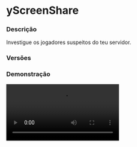 # yScreenShare
<secondary-label ref="management"/>

### Descrição
Investigue os jogadores suspeitos do teu servidor.

### Versões
<secondary-label ref="1.8"/>
<secondary-label ref="1.9"/>
<secondary-label ref="1.10"/>
<secondary-label ref="1.11"/>
<secondary-label ref="1.12"/>
<secondary-label ref="1.13"/>
<secondary-label ref="1.14"/>
<secondary-label ref="1.15"/>
<secondary-label ref="1.16"/>
<secondary-label ref="1.17"/>
<secondary-label ref="1.18"/>
<secondary-label ref="1.19"/>
<secondary-label ref="1.20"/>
<secondary-label ref="1.21"/>

### Demonstração
<video src="//www.youtube.com/watch?v=Hl73jlhSqSc"/>


<chapter title="Comandos" id="commands" collapsible="true">
<code-block lang="plain text">/ss - Abre o menu principal.
/ss ajuda - Mostra todos os comandos.
/ss locais - Mostra todos os locais.
/ss  - Prende um jogador.
/ss falar - Fala no chat com o suspeito.
/liberar - Liberar um jogador.
/ss setsaida - Setar a saida do ScreenShare.
/ss setloc - Setar o local de uma área de telagem.
/ss createloc - Cria uma área de telagem.
/ss delloc - Deleta uma área de telagem.</code-block>
</chapter>

<chapter title="Permissões" id="permissions" collapsible="true">
<code-block lang="plain text">yscreenshare.usar - Permissão para o /ss
yscreenshare.ajuda - Permissão para o /ss ajuda
yscreenshare.setsaida - Permissão para o /ss setsaida
yscreenshare.setloc - Permissão para o /ss setloc
yscreenshare.createloc - Permissão para o /ss createloc
yscreenshare.delloc - Permissão para o /ss delloc
yscreenshare.locais - Permissão para o /ss locais
yscreenshare.staff - Permissão para o /ss e /ss falar
yscreenshare.imune - Permissão para não poder ser telado.</code-block>
</chapter>



## Erros comuns
<primary-label ref="errors"/>

Antes de configurar o plugin, revise os pontos listados aqui para evitar problemas frequentes durante a configuração.

<seealso style="cards">
    <category ref="wrs">
        <a href="yplugins.md"></a>        <a href="https://ystoreplugins.com.br/plugins/detalhes/67-yScreenShare">Site do plugin yScreenShare</a>
    </category>
</seealso>